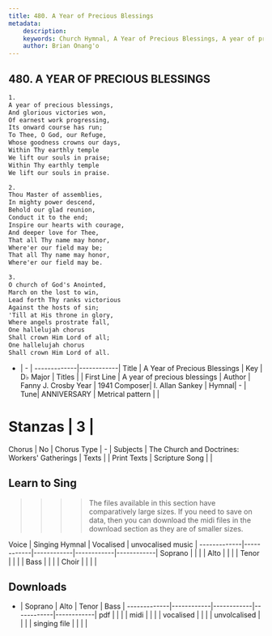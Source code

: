 ```yaml
---
title: 480. A Year of Precious Blessings
metadata:
    description: 
    keywords: Church Hymnal, A Year of Precious Blessings, A year of precious blessings, 
    author: Brian Onang'o
---
```



## 480. A YEAR OF PRECIOUS BLESSINGS

```txt
1.
A year of precious blessings, 
And glorious victories won, 
Of earnest work progressing, 
Its onward course has run; 
To Thee, O God, our Refuge, 
Whose goodness crowns our days, 
Within Thy earthly temple 
We lift our souls in praise; 
Within Thy earthly temple 
We lift our souls in praise. 

2.
Thou Master of assemblies, 
In mighty power descend, 
Behold our glad reunion, 
Conduct it to the end; 
Inspire our hearts with courage, 
And deeper love for Thee, 
That all Thy name may honor, 
Where'er our field may be; 
That all Thy name may honor, 
Where'er our field may be. 

3.
O church of God's Anointed, 
March on the lost to win, 
Lead forth Thy ranks victorious 
Against the hosts of sin; 
'Till at His throne in glory, 
Where angels prostrate fall, 
One hallelujah chorus 
Shall crown Him Lord of all; 
One hallelujah chorus 
Shall crown Him Lord of all.
```

- |   -  |
-------------|------------|
Title | A Year of Precious Blessings |
Key | D♭ Major |
Titles |  |
First Line | A year of precious blessings |
Author | Fanny J. Crosby
Year | 1941
Composer| I. Allan Sankey |
Hymnal|  - |
Tune| ANNIVERSARY |
Metrical pattern | |
# Stanzas | 3 |
Chorus | No |
Chorus Type | - |
Subjects | The Church and Doctrines: Workers' Gatherings |
Texts |  |
Print Texts | 
Scripture Song |  |
  
## Learn to Sing

>>>> The files available in this section have comparatively large sizes. If you need to save on data, then you can download the midi files in the download section as they are of smaller sizes.

Voice |  Singing Hymnal | Vocalised | unvocalised music |
-------------|------------|------------|------------|------------|
Soprano | | | |
Alto | | | |
Tenor | | | |
Bass | | | |
Choir | | | |

## Downloads

- |  Soprano | Alto | Tenor | Bass |
-------------|------------|------------|------------|------------|
pdf | | | |
midi | | | |
vocalised | | | |
unvolcalised | | | |
singing file | | | |
  
